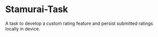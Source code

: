 # Stamurai-Task
A task to develop a custom rating feature and persist submitted ratings locally in device.
